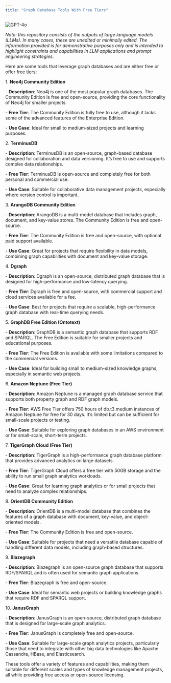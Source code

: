 ```yaml
---
title: "Graph Database Tools With Free Tiers"
---
```

![GPT-4o](https://img.shields.io/badge/GPT--4o-3333FF?style=for-the-badge&logo=openai&logoColor=white)



*Note: this repository consists of the outputs of large language models (LLMs). In many cases, these are unedited or minimally edited. The information provided is for demonstrative purposes only and is intended to highlight constraints and capabilities in LLM applications and prompt engineering strategies.*



Here are some tools that leverage graph databases and are either free or offer free tiers:

1\. **Neo4j Community Edition**

\- **Description**: Neo4j is one of the most popular graph databases. The Community Edition is free and open-source, providing the core functionality of Neo4j for smaller projects.

\- **Free Tier**: The Community Edition is fully free to use, although it lacks some of the advanced features of the Enterprise Edition.

\- **Use Case**: Ideal for small to medium-sized projects and learning purposes.

2\. **TerminusDB**

\- **Description**: TerminusDB is an open-source, graph-based database designed for collaboration and data versioning. It’s free to use and supports complex data relationships.

\- **Free Tier**: TerminusDB is open-source and completely free for both personal and commercial use.

\- **Use Case**: Suitable for collaborative data management projects, especially where version control is important.

3\. **ArangoDB Community Edition**

\- **Description**: ArangoDB is a multi-model database that includes graph, document, and key-value stores. The Community Edition is free and open-source.

\- **Free Tier**: The Community Edition is free and open-source, with optional paid support available.

\- **Use Case**: Great for projects that require flexibility in data models, combining graph capabilities with document and key-value storage.

4\. **Dgraph**

\- **Description**: Dgraph is an open-source, distributed graph database that is designed for high-performance and low-latency querying.

\- **Free Tier**: Dgraph is free and open-source, with commercial support and cloud services available for a fee.

\- **Use Case**: Best for projects that require a scalable, high-performance graph database with real-time querying needs.

5\. **GraphDB Free Edition (Ontotext)**

\- **Description**: GraphDB is a semantic graph database that supports RDF and SPARQL. The Free Edition is suitable for smaller projects and educational purposes.

\- **Free Tier**: The Free Edition is available with some limitations compared to the commercial versions.

\- **Use Case**: Ideal for building small to medium-sized knowledge graphs, especially in semantic web projects.

6\. **Amazon Neptune (Free Tier)**

\- **Description**: Amazon Neptune is a managed graph database service that supports both property graph and RDF graph models.

\- **Free Tier**: AWS Free Tier offers 750 hours of db.t3.medium instances of Amazon Neptune for free for 30 days. It’s limited but can be sufficient for small-scale projects or testing.

\- **Use Case**: Suitable for exploring graph databases in an AWS environment or for small-scale, short-term projects.

7\. **TigerGraph Cloud (Free Tier)**

\- **Description**: TigerGraph is a high-performance graph database platform that provides advanced analytics on large datasets.

\- **Free Tier**: TigerGraph Cloud offers a free tier with 50GB storage and the ability to run small graph analytics workloads.

\- **Use Case**: Great for learning graph analytics or for small projects that need to analyze complex relationships.

8\. **OrientDB Community Edition**

\- **Description**: OrientDB is a multi-model database that combines the features of a graph database with document, key-value, and object-oriented models.

\- **Free Tier**: The Community Edition is free and open-source.

\- **Use Case**: Suitable for projects that need a versatile database capable of handling different data models, including graph-based structures.

9\. **Blazegraph**

\- **Description**: Blazegraph is an open-source graph database that supports RDF/SPARQL and is often used for semantic graph applications.

\- **Free Tier**: Blazegraph is free and open-source.

\- **Use Case**: Ideal for semantic web projects or building knowledge graphs that require RDF and SPARQL support.

10\. **JanusGraph**

\- **Description**: JanusGraph is an open-source, distributed graph database that is designed for large-scale graph analytics.

\- **Free Tier**: JanusGraph is completely free and open-source.

\- **Use Case**: Suitable for large-scale graph analytics projects, particularly those that need to integrate with other big data technologies like Apache Cassandra, HBase, and Elasticsearch.

These tools offer a variety of features and capabilities, making them suitable for different scales and types of knowledge management projects, all while providing free access or open-source licensing.